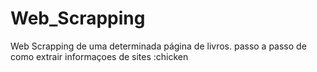 # Web_Scrapping
Web Scrapping de uma determinada página de livros.
passo a passo de como extrair informaçoes de sites :chicken
